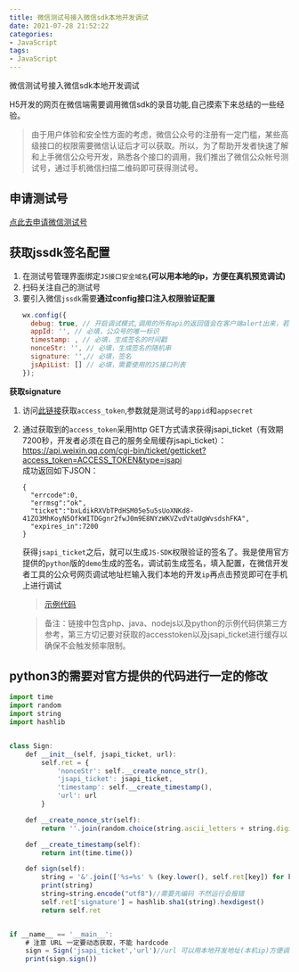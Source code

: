 ```yaml
---
title: 微信测试号接入微信sdk本地开发调试
date: 2021-07-28 21:52:22
categories:
- JavaScript
tags:
- JavaScript
---
```

微信测试号接入微信sdk本地开发调试
<!-- more -->
H5开发的网页在微信端需要调用微信sdk的录音功能,自己摸索下来总结的一些经验。
>由于用户体验和安全性方面的考虑，微信公众号的注册有一定门槛，某些高级接口的权限需要微信认证后才可以获取。所以，为了帮助开发者快速了解和上手微信公众号开发，熟悉各个接口的调用，我们推出了微信公众帐号测试号，通过手机微信扫描二维码即可获得测试号。
## 申请测试号
[点此去申请微信测试号](https://mp.weixin.qq.com/debug/cgi-bin/sandbox?t=sandbox/login)
## 获取jssdk签名配置
1. 在测试号管理界面绑定`JS接口安全域名`**(可以用本地的ip，方便在真机预览调试)**
2. 扫码关注自己的测试号
3. 要引入微信`jssdk`需要**通过config接口注入权限验证配置**
    ``` js
    wx.config({
      debug: true, // 开启调试模式,调用的所有api的返回值会在客户端alert出来，若要查看传入的参数，可以在pc端打开，参数信息会通过log打出，仅在pc端时才会打印。
      appId: '', // 必填，公众号的唯一标识
      timestamp: , // 必填，生成签名的时间戳
      nonceStr: '', // 必填，生成签名的随机串
      signature: '',// 必填，签名
      jsApiList: [] // 必填，需要使用的JS接口列表
    });
    ```
**获取signature**
1. 访问[此链接](https://api.weixin.qq.com/cgi-bin/token?grant_type=client_credential&appid=${appid}&secret=${secret})获取`access_token`,参数就是测试号的`appid`和`appsecret`
2. 通过获取到的`access_token`采用http GET方式请求获得jsapi_ticket（有效期7200秒，开发者必须在自己的服务全局缓存jsapi_ticket）：https://api.weixin.qq.com/cgi-bin/ticket/getticket?access_token=ACCESS_TOKEN&type=jsapi  
    成功返回如下JSON：
    ```
    {
      "errcode":0,
      "errmsg":"ok",
      "ticket":"bxLdikRXVbTPdHSM05e5u5sUoXNKd8-41ZO3MhKoyN5OfkWITDGgnr2fwJ0m9E8NYzWKVZvdVtaUgWvsdshFKA",
      "expires_in":7200
    }
    ```
    获得`jsapi_ticket`之后，就可以生成`JS-SDK`权限验证的签名了。我是使用官方提供的`python`版的`demo`生成的签名，调试前生成签名，填入配置，在微信开发者工具的公众号网页调试地址栏输入我们本地的开发`ip`再点击预览即可在手机上进行调试
    >[示例代码](http://demo.open.weixin.qq.com/jssdk/sample.zip)

    >备注：链接中包含php、java、nodejs以及python的示例代码供第三方参考，第三方切记要对获取的accesstoken以及jsapi_ticket进行缓存以确保不会触发频率限制。
## python3的需要对官方提供的代码进行一定的修改
``` js
import time
import random
import string
import hashlib


class Sign:
    def __init__(self, jsapi_ticket, url):
        self.ret = {
            'nonceStr': self.__create_nonce_str(),
            'jsapi_ticket': jsapi_ticket,
            'timestamp': self.__create_timestamp(),
            'url': url
        }

    def __create_nonce_str(self):
        return ''.join(random.choice(string.ascii_letters + string.digits) for _ in range(15))

    def __create_timestamp(self):
        return int(time.time())

    def sign(self):
        string = '&'.join(['%s=%s' % (key.lower(), self.ret[key]) for key in sorted(self.ret)])
        print(string)
        string=string.encode("utf8")//需要先编码 不然运行会报错
        self.ret['signature'] = hashlib.sha1(string).hexdigest()
        return self.ret


if __name__ == '__main__':
    # 注意 URL 一定要动态获取，不能 hardcode
    sign = Sign('jsapi_ticket','url')//url 可以用本地开发地址(本机ip)方便调试
    print(sign.sign())
```
